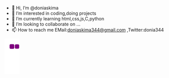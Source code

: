 - 👋 Hi, I’m @doniaskima
- 👀 I’m interested in coding,doing projects
- 🌱 I’m currently learning html,css,js,C,python
- 💞️ I’m looking to collaborate on ...
- 📫 How to reach me EMail:doniaskima344@gmail.com ,Twitter:donia344


<!---
doniaskima/doniaskima is a ✨ special ✨ repository because its `README.md` (this file) appears on your GitHub profile.
You can click the Preview link to take a look at your changes.
--->
![snake gif](https://github.com/doniaskima/doniaskima/blob/output/github-contribution-grid-snake.gif)
